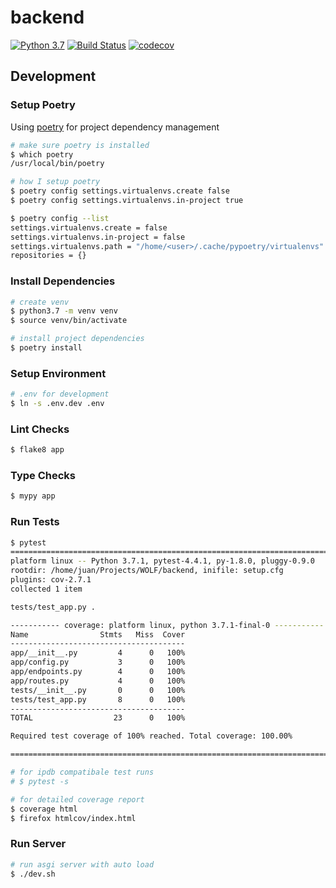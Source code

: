 # backend

[![Python 3.7](https://img.shields.io/badge/python-3.7-blue.svg)](https://www.python.org/downloads/release/python-370/)
[![Build Status](https://travis-ci.com/Spin14/wolf-backend.svg?branch=master)](https://travis-ci.com/Spin14/wolf-backend)
[![codecov](https://codecov.io/gh/Spin14/wolf-backend/branch/master/graph/badge.svg)](https://codecov.io/gh/Spin14/wolf-backend)

## Development

### Setup Poetry

Using [poetry](https://github.com/sdispater/poetry) for project dependency management

```bash
# make sure poetry is installed
$ which poetry
/usr/local/bin/poetry

# how I setup poetry
$ poetry config settings.virtualenvs.create false
$ poetry config settings.virtualenvs.in-project true 

$ poetry config --list                               
settings.virtualenvs.create = false
settings.virtualenvs.in-project = false
settings.virtualenvs.path = "/home/<user>/.cache/pypoetry/virtualenvs"
repositories = {}
```

### Install Dependencies

```bash
# create venv
$ python3.7 -m venv venv
$ source venv/bin/activate

# install project dependencies
$ poetry install
```

### Setup Environment

```bash
# .env for development
$ ln -s .env.dev .env
```

### Lint Checks
```bash
$ flake8 app
```

### Type Checks
```bash
$ mypy app
```

### Run Tests
```bash
$ pytest
============================================================================================ test session starts ============================================================================================
platform linux -- Python 3.7.1, pytest-4.4.1, py-1.8.0, pluggy-0.9.0
rootdir: /home/juan/Projects/WOLF/backend, inifile: setup.cfg
plugins: cov-2.7.1
collected 1 item                                                                                                                                                                                            

tests/test_app.py .                                                                                                                                                                                   [100%]

----------- coverage: platform linux, python 3.7.1-final-0 -----------
Name                Stmts   Miss  Cover
---------------------------------------
app/__init__.py         4      0   100%
app/config.py           3      0   100%
app/endpoints.py        4      0   100%
app/routes.py           4      0   100%
tests/__init__.py       0      0   100%
tests/test_app.py       8      0   100%
---------------------------------------
TOTAL                  23      0   100%

Required test coverage of 100% reached. Total coverage: 100.00%

========================================================================================= 1 passed in 0.12 seconds ==========================================================================================

# for ipdb compatibale test runs
# $ pytest -s

# for detailed coverage report
$ coverage html
$ firefox htmlcov/index.html

```

### Run Server

```bash
# run asgi server with auto load
$ ./dev.sh
```
